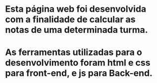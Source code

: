 # Esta página web foi desenvolvida com a finalidade de calcular as notas de uma determinada turma.

# As ferramentas utilizadas para o desenvolvimento foram html e css para front-end, e js para Back-end.
